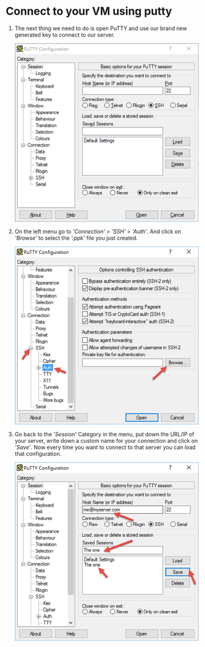 # Connect to your VM using putty

1. The next thing we need to do is open PuTTY and use our brand new generated key to connect to our server.

    ![alt text][putty]

1. On the left menu go to *'Connection'* > *'SSH'* > *'Auth'*. And click on *'Browse'* to select the *'.ppk'* file you just created.

    ![alt text][putty-select]

1. Go back to the *'Session'* Category in the menu, put down the URL/IP of your server, write down a custom name for your connection and click on *'Save'*. Now every time you want to connect to that server you can load that configuration.

    ![alt text][putty-save]

[putty]: img/putty.jpg "You can use txt as an extension for your public key if you prefer it"
[putty-select]: img/putty-select.jpg " "
[putty-save]: img/putty-save.jpg "You can save your changes every time you want"